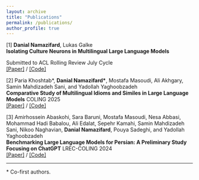 ```yaml
---
layout: archive
title: "Publications"
permalink: /publications/
author_profile: true
---
```


[1] __Danial Namazifard__, Lukas Galke                   
**Isolating Culture Neurons in Multilingual Large Language Models**
                                                                                                  
Submitted to ACL Rolling Review July Cycle
<br/>
[\[Paper\]](https://arxiv.org/abs/2508.02241) / [\[Code\]](https://github.com/namazifard/Culture_Neurons)

[2] Paria Khoshtab\*, __Danial Namazifard\*__, Mostafa Masoudi, Ali Akhgary, Samin Mahdizadeh Sani, and Yadollah Yaghoobzadeh                
**Comparative Study of Multilingual Idioms and Similes in Large Language Models**
                            COLING 2025
<br/>
[\[Paper\]](https://aclanthology.org/2025.coling-main.580/) / [\[Code\]](https://github.com/namazifard/multilingual-idioms-similes)

[3] Amirhossein Abaskohi, Sara Baruni, Mostafa Masoudi, Nesa Abbasi, Mohammad Hadi Babalou, Ali Edalat, Sepehr Kamahi, Samin Mahdizadeh Sani, Nikoo Naghavian, __Danial Namazifard__, Pouya Sadeghi, and Yadollah Yaghoobzadeh                   
**Benchmarking Large Language Models for Persian: A Preliminary Study Focusing on ChatGPT**
                           LREC-COLING 2024
<br/>
[\[Paper\]](https://aclanthology.org/2024.lrec-main.197/) / [\[Code\]](https://github.com/Ipouyall/Benchmarking_ChatGPT_for_Persian)

---

\* Co-first authors.
